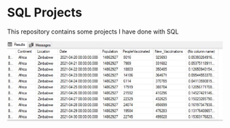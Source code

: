 # SQL Projects
This repository contains some projects I have done with SQL

![alt text](https://github.com/distinctkemi/SQL-Projects/blob/main/CTE%20Result.JPG)
